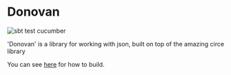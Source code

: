 # Donovan

![sbt test cucumber](https://travis-ci.org/aaronp/donovan.svg?branch=master)

'Donovan' is a library for working with json, built on top of the amazing circe library


You can see [here](build.md) for how to build.